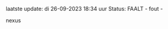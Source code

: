 laatste update: 
di 26-09-2023 18:34   uur 
Status: FAALT - fout - 
<div class="service R">nexus</div>